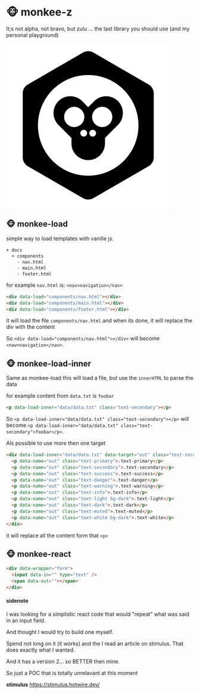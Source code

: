 # 🐵 monkee-z

It;s not alpha, not bravo, but zulu ... the last library you should use (and my personal playground)

![](icon.png)

## 🐵 monkee-load

simple way to load templates with vanille js.

```
+ docs
  + components
    - nav.html
    - main.html
    - footer.html
```

for example `nav.html` is: `<nav>navigation</nav>`

```html
<div data-load="components/nav.html"></div>
<div data-load="components/main.html"></div>
<div data-load="components/footer.html"></div>
```

it will load the file `components/nav.html` and when its done, it will replace the div with the content

So `<div data-load="components/nav.html"></div>` will become `<nav>navigation</nav>`.

## 🐵 monkee-load-inner

Same as monkee-load this will load a file, but use the `innerHTML` to parse the data

for example content from `data.txt` is `foobar`

```html
<p data-load-inner="data/data.txt" class="text-secondary"></p>
```

So `<p data-load-inner="data/data.txt" class="text-secondary"></p>` will become `<p data-load-inner="data/data.txt" class="text-secondary">foobar</p>`.

Als possible to use more then one target

```html
<div data-load-inner="data/data.txt" data-target="out" class="text-secondary">
  <p data-name="out" class="text-primary">.text-primary</p>
  <p data-name="out" class="text-secondary">.text-secondary</p>
  <p data-name="out" class="text-success">.text-success</p>
  <p data-name="out" class="text-danger">.text-danger</p>
  <p data-name="out" class="text-warning">.text-warning</p>
  <p data-name="out" class="text-info">.text-info</p>
  <p data-name="out" class="text-light bg-dark">.text-light</p>
  <p data-name="out" class="text-dark">.text-dark</p>
  <p data-name="out" class="text-muted">.text-muted</p>
  <p data-name="out" class="text-white bg-dark">.text-white</p>
</div>
```

it will replace all the content form that `<p>`

## 🐵 monkee-react

```html
<div data-wrapper="form">
  <input data-in="" type="text" />
  <span data-out=""></span>
</div>
```

#### sidenote

I was looking for a simplistic react code that would "repeat" what was said in an input field.

And thought I would try to build one myself.

Spend not long on it (it works) and the I read an article on stimulus. That does exactly what I wanted.

And it has a version 2... so BETTER then mine.

So just a POC that is totally unrelavant at this moment

**stimulus** https://stimulus.hotwire.dev/
